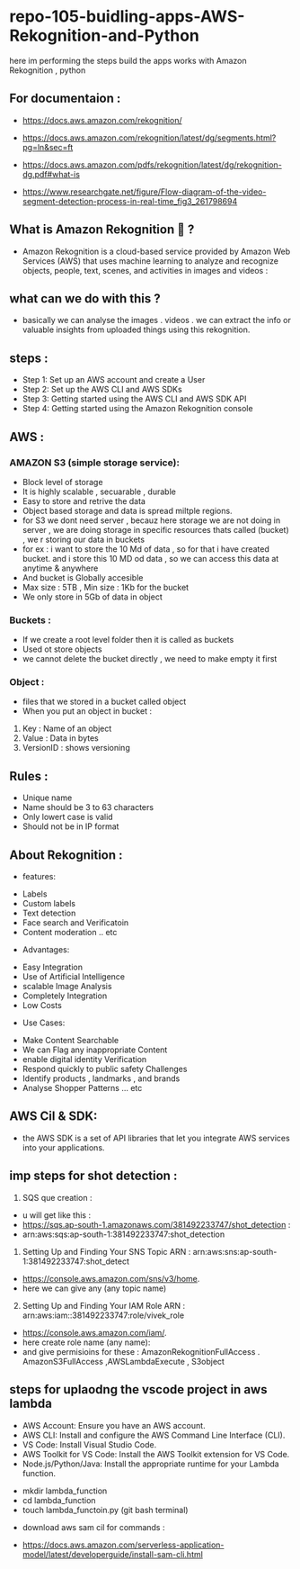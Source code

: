 # repo-105-buidling-apps-AWS-Rekognition-and-Python
here im performing the steps build the apps works with Amazon Rekognition , python

## For documentaion :

* https://docs.aws.amazon.com/rekognition/

* https://docs.aws.amazon.com/rekognition/latest/dg/segments.html?pg=ln&sec=ft

* https://docs.aws.amazon.com/pdfs/rekognition/latest/dg/rekognition-dg.pdf#what-is

* https://www.researchgate.net/figure/Flow-diagram-of-the-video-segment-detection-process-in-real-time_fig3_261798694

## What is Amazon Rekognition 🤔 ?
* Amazon Rekognition is a cloud-based service provided by Amazon Web Services (AWS) that uses machine learning to analyze and recognize objects, people, text, scenes, and activities in images and videos :


## what can we do with this ?
* basically we can analyse the images . videos . we can extract the info or valuable insights from uploaded things using this rekognition.

## steps :

* Step 1: Set up an AWS account and create a User
* Step 2: Set up the AWS CLI and AWS SDKs
* Step 3: Getting started using the AWS CLI and AWS SDK API
* Step 4: Getting started using the Amazon Rekognition console

## AWS :

### AMAZON S3 (simple storage service):
* Block level of storage 
* It is highly scalable , secuarable , durable
* Easy to store and retrive the data
* Object based storage and data is spread miltple regions.
* for S3 we dont need server , becauz here storage we are not doing in server , we are doing storage in specific resources thats called (bucket) , we r storing our data in buckets
* for ex : i want to store the 10 Md of data , so for that i have created bucket. and i store this 10 MD od data , so we can access this data at anytime & anywhere 
* And bucket is Globally accesible
* Max size : 5TB , Min  size : 1Kb for the bucket
* We only store in 5Gb of data in object 

### Buckets :
* If we create a root level folder then it is called as buckets
* Used ot store objects 
* we cannot delete the bucket directly , we need to make empty it first

### Object :
* files that we stored in a bucket called object
* When you put an object in bucket :
1. Key : Name of an object
2. Value : Data in bytes
3. VersionID : shows versioning

## Rules :
* Unique name
* Name should be 3 to 63 characters
* Only lowert case is valid
* Should not be in IP format

## About Rekognition :
- features:
* Labels
* Custom labels
* Text detection
* Face search and Verificatoin
* Content moderation .. etc

- Advantages:
* Easy Integration
* Use of Artificial Intelligence
* scalable Image Analysis
* Completely Integration
* Low Costs

- Use Cases:
* Make Content Searchable 
* We can Flag any inappropriate Content
* enable digital identity Verification
* Respond quickly to public safety Challenges
* Identify products , landmarks , and brands
* Analyse Shopper Patterns ... etc


## AWS Cil & SDK:
* the AWS SDK is a set of API libraries that let you integrate AWS services into your applications.


## imp steps for shot detection :

1. SQS que creation :
* u will get like this :
* https://sqs.ap-south-1.amazonaws.com/381492233747/shot_detection :
* arn:aws:sqs:ap-south-1:381492233747:shot_detection

1. Setting Up and Finding Your SNS Topic ARN : arn:aws:sns:ap-south-1:381492233747:shot_detect
* https://console.aws.amazon.com/sns/v3/home.
* here we can give any (any topic name) 

2. Setting Up and Finding Your IAM Role ARN  : arn:aws:iam::381492233747:role/vivek_role 
* https://console.aws.amazon.com/iam/.
* here create role name (any name):
* and give permisioins for these : AmazonRekognitionFullAccess . AmazonS3FullAccess ,AWSLambdaExecute , S3object


## steps for uplaodng the vscode project in aws lambda
* AWS Account: Ensure you have an AWS account.
* AWS CLI: Install and configure the AWS Command Line Interface (CLI).
* VS Code: Install Visual Studio Code.
* AWS Toolkit for VS Code: Install the AWS Toolkit extension for VS Code.
* Node.js/Python/Java: Install the appropriate runtime for your Lambda function.


- mkdir lambda_function
- cd lambda_function
- touch lambda_functoin.py (git bash terminal)

* download aws sam cil for commands :
- https://docs.aws.amazon.com/serverless-application-model/latest/developerguide/install-sam-cli.html




